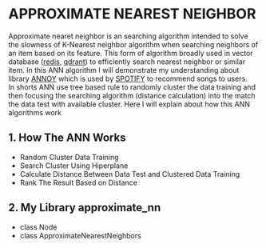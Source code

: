 # APPROXIMATE NEAREST NEIGHBOR
Approximate nearet neighbor is an searching algorithm intended to solve the slowness of K-Nearest neighbor algorithm when searching neighbors of an item based on its feature. This form of algorithm broadly used in vector database ([redis](https://redis.io/docs/stack/search/), [qdrant](https://qdrant.tech/)) to efficiently search nearest neighbor or similar item. In this ANN algorithm I will demonstrate my understanding about library [ANNOY](https://github.com/spotify/annoy) which is used by [SPOTIFY](https://open.spotify.com/) to recommend songs to users.
<br>
In shorts ANN use tree based rule to randomly cluster the data training and then focusing the searching algorithm (distance calculation) into the match the data test with available cluster. Here I will explain about how this ANN algorithms work 

## 1. How The ANN Works
- Random Cluster Data Training
- Search Cluster Using Hiperplane
- Calculate Distance Between Data Test and Clustered Data Training
- Rank The Result Based on Distance

## 2. My Library approximate_nn
- class Node
- class ApproximateNearestNeighbors